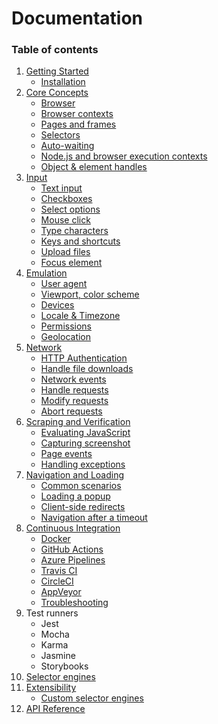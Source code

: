 # Documentation

### Table of contents

1. [Getting Started](./intro.md)
    - [Installation](./installation.md)
1. [Core Concepts](./core-concepts.md)
    - [Browser](./core-concepts.md#browser)
    - [Browser contexts](./core-concepts.md#browser-contexts)
    - [Pages and frames](./core-concepts.md#pages-and-frames)
    - [Selectors](./core-concepts.md#selectors)
    - [Auto-waiting](./core-concepts.md#auto-waiting)
    - [Node.js and browser execution contexts](./core-concepts.md#node-js-and-browser-execution-contexts)
    - [Object & element handles](./core-concepts.md#object--element-handles)
1. [Input](./input.md)
    - [Text input](./input.md#text-input)
    - [Checkboxes](./input.md#checkboxes)
    - [Select options](./input.md#select-options)
    - [Mouse click](./input.md#mouse-click)
    - [Type characters](./input.md#type-characters)
    - [Keys and shortcuts](./input.md#keys-and-shortcuts)
    - [Upload files](./input.md#upload-files)
    - [Focus element](./input.md#focus-element)
1. [Emulation](./emulation.md)
    - [User agent](./emulation.md#user-agent)
    - [Viewport, color scheme](./emulation.md#viewport-color-scheme)
    - [Devices](./emulation.md#devices)
    - [Locale & Timezone](./emulation.md#locale--timezone)
    - [Permissions](./emulation.md#permissions)
    - [Geolocation](./emulation.md#geolocation)
1. [Network](./network.md)
    - [HTTP Authentication](./network.md#http-authentication)
    - [Handle file downloads](./network.md#handle-file-downloads)
    - [Network events](./network.md#network-events)
    - [Handle requests](./network.md#handle-requests)
    - [Modify requests](./network.md#modify-requests)
    - [Abort requests](./network.md#abort-requests)
1. [Scraping and Verification](./verification.md)
    - [Evaluating JavaScript](./verification.md#evaluating-javascript)
    - [Capturing screenshot](./verification.md#capturing-screenshot)
    - [Page events](./verification.md#page-events)
    - [Handling exceptions](./verification.md#handling-exceptions)
1. [Navigation and Loading](./loading.md)
    - [Common scenarios](./loading.md#common-scenarios)
    - [Loading a popup](./loading.md#loading-a-popup)
    - [Client-side redirects](./loading.md#unusual-client-side-redirects)
    - [Navigation after a timeout](./loading.md#click-triggers-navigation-after-a-timeout)
1. [Continuous Integration](./ci.md)
    - [Docker](./ci.md#docker)
    - [GitHub Actions](./ci.md#github-actions)
    - [Azure Pipelines](./ci.md#azure-pipelines)
    - [Travis CI](./ci.md#travis-ci)
    - [CircleCI](./ci.md#circleci)
    - [AppVeyor](./ci.md#appveyor)
    - [Troubleshooting](./troubleshooting.md)
1. Test runners
    - Jest
    - Mocha
    - Karma
    - Jasmine
    - Storybooks
1. [Selector engines](./selectors.md)
1. [Extensibility](./extensibility.md)
    - [Custom selector engines](./extensibility.md#custom-selector-engines)
1. [API Reference](./api.md)
